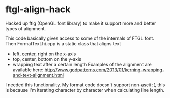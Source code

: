 ftgl-align-hack
===============

Hacked up ftlg (OpenGL font library) to make it support more and better types of alignment.

This code basically gives access to some of the internals of FTGL font. 
Then FormatText.h/.cpp is a static class that aligns text
- left, center, right  on the x-axis
- top, center, bottom on the y-axis
- wrapping text after a certain length
Examples of the alignment are available here: http://www.godpatterns.com/2013/01/kerning-wrapping-and-text-alignment.html

I needed this functionality. My format code doesn't support non-ascii :(, this is because I'm iterating character by character when calculating line length.
